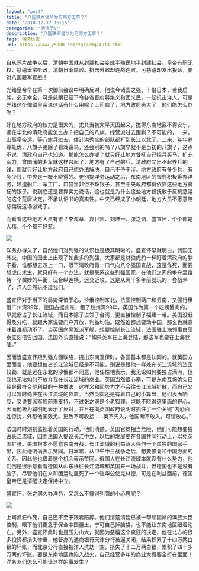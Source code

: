 ```yaml
---
layout: "post"
title: "八国联军侵华为何南方无事？"
date: "2018-12-17 16:15"
categories: "明清历史"
description: "八国联军侵华为何南方无事？"
tags: 明清历史
url: https://www.y5000.com/zgls/mq/4913.html
---
```






自从鸦片战争以后，清朝中国就从封建社会变成半殖民地半封建社会。皇帝有职无权，慈禧垂帘听政，清朝日渐腐败。抗击外敌却连战连败。可慈禧却发出狠话，要对八国联军宣战！

光绪皇帝早在第一次御前会议中明确反对，他说今诸国之强，十倍日本，若我启衅，必无幸全，可是慈禧已经下令各省督府募集义和团义民，一起抗击洋人。可是光绪这个傀儡皇帝说这话有什么用呢？上司疯了，地方政府头大了，他们能怎么办呢？

好在地方政府的权力是很大的，尤其当初太平天国起义，搅得东南地区不得安宁，远在华北的清政府能怎么办？把自己的八旗、绿营派过去围剿？不可能的，一来，山高皇帝远，等八旗兵过去，估计洪秀全的部队都打到长江以北了。二来，年年养尊处优，八旗子弟除了看戏遛鸟，还会别的吗？八旗早就不是当初的八旗了，这点不说，清政府自己也知道。那能怎么办呢？就只好让地方督抚自己招兵买马，扩充军力，曾国藩的湘军就这样兴起了，地方有了自己的兵，清政府又出不起养兵的钱，那就只好让地方政府自己想办法解决，自己不予干涉。地方政府有多少兵，有多少钱，中央是一概不晓得的。更别提洋务运动之后，东南地区的督府积极筹办洋务，建造船厂、军工厂，口袋里非但不缺银子，甚至中央政府都得依靠这些地方督抚的银子。说到底还是要靠实力说话，这也就是为什么这些地方督抚敢于反抗慈禧的这个荒唐决定，不承认诏书的真实性。中央已经成了小朝廷，地方大员不愿意陪慈禧玩这场游戏了。

而看看这些地方大员有谁？李鸿章、袁世凯、刘坤一、张之洞、盛宣怀，个个都是人精，个个都不好惹。

![](https://img.y5000.com/uploads/allimg/161110/8-161110152P1237.jpg)

洋务办得久了，自然他们对列强的认识也是极其明晰的。盛宣怀早就明白，弱国无外交，中国的国土上出现了如此多的列强，大家都是豺狼虎豹一样盯着清政府的脖子看，谁都想去咬上一口，眼下清政府竟一口气向八个强国宣战，这是作死，而要想虎口求生，就只好有一个办法，就是联系这些列强国家，在他们之间的争夺里维持一个微妙的平衡，玩合纵连横，远交近攻，这是从两千多年前就玩的一套战术了，洋人自然玩不过我们。

盛宣怀对于当下的局势深谙于心，沙俄控制东北，法国控制两广和云南，又强行租借广州湾99年，德国占据山东，租了胶州湾99年，英国作为第一个吃螃蟹肉的，早就霸占了长江流域，而日本除了占领了台湾，更直接控制了福建一带。美国没赶得及分吃，就跟大家说要门户开放，利益均沾。既然谁都想要动中国，那么也就意味着谁都动不了，当英国向吴淞派军舰，想要控制长江流域，法国驻上海领事白藻泰立刻电告回国，法国外长直接说：“如果英军在上海登陆，那法军也要在上海登陆。”

因而当盛宣怀跟列强方面联络，提出东南互保时，各国基本都是认同的。就英国方面而言，他要想独占长江流域已经是不可能，别说是跟他一样处在长江流域的法国较劲、就是远在东北的沙俄都不同意，他任性地表示，我无论如何要独占满洲，但我也无论如何不放弃我在长江流域的商业。英国当然很心塞，可是东南互保确实已经是最符合他利益的一种做法，这样义和团势力才不会往长江流域扩散，而自己又可以暂时稳住在长江流域的位置。当然英国还是有着自己的小算盘，他们表面响应，又说要派军舰前来支持，不过张之洞是个老狐狸，岂能不晓得这里面的野心，因而他极为聪明地表示了反对，并且在向英国政府说明时抓住了一个关键“内恐百姓惊扰，外恐他国效尤。更致不可收拾......英不先入，他国断不敢入，可请放心。”

法国时时刻刻监视着英国的行动，他们清楚，英国官商相当危险，他们可能想要独占长江流域，因而法国人提议长江中立，以后的发展要在各国共同行动上，以免英国扩张。美国根本不愿意东南开战，长江流域的利益落入任何一个单独的国家手里，因此他明确表示赞同。日本嘛，从甲午中日战争之后，想要修复和中国方面的关系，因此他也借着这个机会表示赞同。俄国人在长江流域本就没有什么势力，他们倒是很乐意看看德国从山东移往长江流域和英国来一场战斗，但德国也不是没有脑子，尽管他们在义和团运动里死了一个驻华公使克林德，可是在利益面前，德国皇帝还是清醒决定保持中立。

盛宣怀、张之洞久办洋务，又怎么不懂得列强的小心思呢？

![](https://img.y5000.com/uploads/allimg/161110/1531463327-0.jpg)

上司疯狂作死，自己还不至于跟着陪葬。他们清楚清廷已被一帮顽固派的满族大臣控制，眼下他们更急于保全中国疆土，宁可自己掉脑袋，也不能让东南地区跟着沦亡。另外，盛宣怀此时也是压力山大，就因为慈禧这个疯狂的决定，他在北方的很多投资都损失惨重，他督办的通商银行天津分行被逼关闭，结果积累了十四万两白银的坏账，而北京分行直接被洋人洗劫一空，损失了十二万两白银，累积了四十多万两的坏账。要是东南地区也陷入战火，自己经营多年的商业大概要全折在里面！洋务派们怎么可能让这样的事发生？
